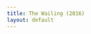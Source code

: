 ```yaml
---
title: The Wailing (2016)
layout: default
---
```

<!DOCTYPE html>
<html lang="fr">
<head>
    <meta charset="UTF-8">
    <meta name="viewport" content="width=device-width, initial-scale=1.0">
    <title>The Wailing (2016)</title>
    <style>
        @import url('https://fonts.googleapis.com/css2?family=Roboto:wght@400;700&display=swap');

        :root {
            --primary-color: #007bff;
            --secondary-color: #6c757d;
            --success-color: #28a745;
            --danger-color: #dc3545;
            --light-color: #f8f9fa;
            --dark-color: #343a40;
            --background-color: #e9ecef;
            --card-background: #ffffff;
        }

        body {
            font-family: 'Roboto', sans-serif;
            background-color: var(--background-color);
            color: var(--dark-color);
            margin: 0;
            padding: 20px;
            display: flex;
            justify-content: center;
            align-items: center;
            min-height: 100vh;
        }

        .app-wrapper {
            width: 100%;
            max-width: 600px;
            background-color: var(--card-background);
            border-radius: 10px;
            box-shadow: 0 4px 15px rgba(0, 0, 0, 0.1);
            padding: 25px;
            text-align: center;
        }

        h1 {
            color: var(--primary-color);
            margin-bottom: 20px;
            font-size: 1.8em;
        }

        .controls-container {
            margin-bottom: 25px;
            border-bottom: 2px solid #ddd;
            padding-bottom: 20px;
        }

        .control-group {
            margin-bottom: 10px;
            display: flex;
            justify-content: center;
            flex-wrap: wrap;
        }
        
        .mode-btn, .difficulty-btn {
            background-color: var(--secondary-color);
            color: white;
            border: none;
            padding: 10px 18px;
            margin: 5px;
            border-radius: 5px;
            cursor: pointer;
            font-size: 15px;
            transition: background-color 0.3s, transform 0.1s;
        }
        
        .mode-btn:hover, .difficulty-btn:hover {
            background-color: #5a6268;
        }
        
        .mode-btn:active, .difficulty-btn:active {
            transform: scale(0.98);
        }

        .mode-btn.active, .difficulty-btn.active {
            background-color: var(--primary-color);
            font-weight: bold;
        }

        .hidden { display: none; }

        #flashcard-container { perspective: 1000px; }
        #flashcard { width: 100%; height: 250px; position: relative; transform-style: preserve-3d; transition: transform 0.6s; cursor: pointer; background-color: transparent; }
        #flashcard.is-flipped { transform: rotateY(180deg); }
        .card-face { position: absolute; width: 100%; height: 100%; backface-visibility: hidden; display: flex; justify-content: center; align-items: center; font-weight: bold; border-radius: 10px; box-shadow: 0 2px 8px rgba(0,0,0,0.1); box-sizing: border-box; padding: 20px; font-size: 24px; }
        .card-front { background-color: var(--light-color); color: var(--dark-color); }
        .card-back { background-color: var(--primary-color); color: white; transform: rotateY(180deg); }
        .flashcard-nav { margin-top: 20px; display: flex; justify-content: space-between; align-items: center; }
        .flashcard-nav button { background-color: var(--secondary-color); color: white; border: none; padding: 10px 18px; border-radius: 5px; cursor: pointer; font-size: 1em; }
        #flashcard-progress { font-size: 1em; color: #555; }

        #quiz-question { font-weight: bold; margin-bottom: 20px; min-height: 60px; display: flex; align-items: center; justify-content: center; font-size: 22px; }
        #quiz-options { display: grid; grid-template-columns: 1fr; gap: 10px; }
        .option-btn { background-color: var(--light-color); border: 2px solid #ccc; padding: 15px; font-size: 16px; border-radius: 5px; cursor: pointer; transition: all 0.2s; width: 100%; text-align: left; }
        .option-btn:not([disabled]):hover { background-color: #e2e6ea; border-color: #aaa; }
        .option-btn.correct { background-color: var(--success-color); color: white; border-color: var(--success-color); }
        .option-btn.incorrect { background-color: var(--danger-color); color: white; border-color: var(--danger-color); }
        #quiz-feedback { margin-top: 15px; font-weight: bold; min-height: 24px; }
        #quiz-results { padding: 20px; border: 2px solid var(--primary-color); border-radius: 10px; }
        #quiz-results h2 { margin-top: 0; }

        /* List Mode Styles */
        #list-container {
            max-height: 350px;
            overflow-y: auto;
            border: 1px solid #ccc;
            padding: 10px;
            border-radius: 5px;
            text-align: left;
        }
        #list-container p {
            margin: 5px 0;
            padding: 8px 5px;
            border-bottom: 1px solid #eee;
            font-size: 16px;
        }
    </style>
</head>
<body>

    <div class="app-wrapper">
        <h1>The Wailing (2016)</h1>
        
        <div class="controls-container">
            <div class="control-group">
                <button id="mode-flashcard-btn" class="mode-btn active">Cartes Mémoire</button>
                <button id="mode-quiz-btn" class="mode-btn">Quiz</button>
                <button id="mode-list-btn" class="mode-btn">Liste</button>
            </div>
            <div id="difficulty-selector" class="control-group">
                <button class="difficulty-btn active" data-difficulty="all">Tout</button>
                <button class="difficulty-btn" data-difficulty="easy">Facile</button>
                <button class="difficulty-btn" data-difficulty="hard">Difficile</button>
            </div>
             <div class="control-group" id="main-actions">
                 <button id="invert-btn" class="mode-btn">Inverser (EN ⇄ FR)</button>
                 <div id="list-controls-container" class="hidden">
                    <button id="list-shuffle-btn" class="mode-btn">Mélanger</button>
                    <button id="list-sort-az-btn" class="mode-btn">A-Z</button>
                    <button id="list-sort-za-btn" class="mode-btn">Z-A</button>
                 </div>
                 <button id="shuffle-btn" class="mode-btn">Mélanger</button>
            </div>
        </div>

        <div id="flashcard-mode">
            <div id="flashcard-container">
                <div id="flashcard">
                    <div class="card-face card-front" id="flashcard-front"></div>
                    <div class="card-face card-back" id="flashcard-back"></div>
                </div>
            </div>
            <div class="flashcard-nav">
                <button id="prev-btn">Précédent</button>
                <span id="flashcard-progress"></span>
                <button id="next-btn">Suivant</button>
            </div>
        </div>

        <div id="quiz-mode" class="hidden">
            <div id="quiz-container">
                <p id="quiz-score">Score: 0</p>
                <div id="quiz-question"></div>
                <div id="quiz-options"></div>
                <div id="quiz-feedback"></div>
            </div>
            <div id="quiz-results" class="hidden">
                <h2>Quiz Terminé !</h2>
                <p id="final-score"></p>
                <button id="restart-quiz-btn" class="mode-btn">Recommencer</button>
            </div>
        </div>

        <div id="list-mode" class="hidden">
            <div id="list-container"></div>
        </div>

    </div>

    <script>
        const vocabulary = {
          easy: [
            { term: "It's still dawn.", translation: "C'est encore l'aube." },
            { term: "Somebody died.", translation: "Quelqu'un est mort." },
            { term: "Who?", translation: "Qui ?" },
            { term: "Yeah.", translation: "Ouais." },
            { term: "It's pouring out there.", translation: "Il pleut des cordes dehors." },
            { term: "Where are you off to?", translation: "Où vas-tu ?" },
            { term: "That's all I know.", translation: "C'est tout ce que je sais." },
            { term: "She's so young.", translation: "Elle est si jeune." },
            { term: "I gotta hurry.", translation: "Je dois me dépêcher." },
            { term: "Just a bite!", translation: "Juste une bouchée !" },
            { term: "I need to go now.", translation: "Je dois y aller maintenant." },
            { term: "Come on.", translation: "Allez." },
            { term: "What happened?", translation: "Que s'est-il passé ?" },
            { term: "Not sure.", translation: "Pas sûr." },
            { term: "Bye, dad.", translation: "Au revoir, papa." },
            { term: "What took so long?!", translation: "Qu'est-ce qui a pris si longtemps ?!" },
            { term: "Hurry up!", translation: "Dépêche-toi !" },
            { term: "I'm coming.", translation: "J'arrive." },
            { term: "Let go of me!", translation: "Lâchez-moi !" },
            { term: "I'm his uncle!", translation: "Je suis son oncle !" },
            { term: "Holy shit.", translation: "Putain de merde." },
            { term: "What's that?", translation: "Qu'est-ce que c'est ?" },
            { term: "What a mess.", translation: "Quel bazar." },
            { term: "Looks that way.", translation: "On dirait bien." },
            { term: "I'll be damned.", translation: "Je n'en reviens pas." },
            { term: "And the kid?", translation: "Et le gamin ?" },
            { term: "Why'd he do it?", translation: "Pourquoi a-t-il fait ça ?" },
            { term: "What the hell happened?", translation: "Qu'est-ce qui s'est passé, bordel ?" },
            { term: "What's that stink?", translation: "C'est quoi cette puanteur ?" },
            { term: "Get over here!", translation: "Viens ici !" },
            { term: "Oh god...", translation: "Oh mon dieu..." },
            { term: "Scary, my ass.", translation: "Effrayant, mon cul." },
            { term: "Anyway...", translation: "Bref..." },
            { term: "Like what?", translation: "Comme quoi ?" },
            { term: "So?", translation: "Et alors ?" },
            { term: "What?", translation: "Quoi ?" },
            { term: "Hell no.", translation: "Sûrement pas." },
            { term: "What the hell?", translation: "C'est quoi ce bordel ?" },
            { term: "Fuck.", translation: "Merde." },
            { term: "What's wrong?", translation: "Qu'est-ce qui ne va pas ?" },
            { term: "What's your problem?", translation: "C'est quoi ton problème ?" },
            { term: "You check it out.", translation: "Va voir." },
            { term: "Okay, I'll go.", translation: "D'accord, j'y vais." },
            { term: "Who the fuck are you?", translation: "T'es qui putain ?" },
            { term: "Stop, goddamn it!", translation: "Arrête, bon sang !" },
            { term: "Damn, you're heavy.", translation: "Putain, t'es lourd." },
            { term: "Don't be ridiculous.", translation: "Ne sois pas ridicule." },
            { term: "No big deal.", translation: "Ce n'est pas grave." },
            { term: "It's okay.", translation: "C'est bon." },
            { term: "Son of a bitch!", translation: "Fils de pute !" },
            { term: "No, I wasn't. I swear.", translation: "Non, je ne l'étais pas. Je le jure." },
            { term: "Get to work.", translation: "Au travail." },
            { term: "Excuse me, ma'am?", translation: "Excusez-moi, madame ?" },
            { term: "Yes, sir.", translation: "Oui, monsieur." },
            { term: "Get off me!", translation: "Lâchez-moi !" },
            { term: "Back off, people.", translation: "Reculez, les gens." },
            { term: "Please, calm down.", translation: "S'il vous plaît, calmez-vous." },
            { term: "It's not your fault.", translation: "Ce n'est pas ta faute." },
            { term: "Hello!", translation: "Bonjour !" },
            { term: "How are you?", translation: "Comment ça va ?" },
            { term: "Good.", translation: "Bien." },
            { term: "Yeah.", translation: "Ouais." },
            { term: "Thanks, darling.", translation: "Merci, chérie." },
            { term: "Take a shower.", translation: "Prends une douche." },
            { term: "I will. Go home.", translation: "Je le ferai. Rentre chez toi." },
            { term: "See you.", translation: "À plus." },
            { term: "Bye.", translation: "Au revoir." },
            { term: "Beats me.", translation: "Aucune idée." },
            { term: "Over here.", translation: "Par ici." },
            { term: "In here.", translation: "Ici." },
            { term: "Give us a hand.", translation: "Donne-nous un coup de main." },
            { term: "Found it.", translation: "Trouvé." },
            { term: "That's evidence.", translation: "C'est une preuve." },
            { term: "I was just messing with you.", translation: "Je te taquinais juste." },
            { term: "Gimme a break.", translation: "Laisse-moi tranquille." },
            { term: "What are you looking at?", translation: "Qu'est-ce que tu regardes ?" },
            { term: "Get outta here!", translation: "Fous le camp !" },
            { term: "What a nut job.", translation: "Quelle folle." },
            { term: "Come on, hurry.", translation: "Allez, dépêche-toi." },
            { term: "Are you from this village?", translation: "Êtes-vous de ce village ?" },
            { term: "Don't come near me!", translation: "Ne m'approche pas !" },
            { term: "Dammit!", translation: "Bon sang !" },
            { term: "No, I'm not.", translation: "Non, je ne le suis pas." },
            { term: "Then who are you?", translation: "Alors qui êtes-vous ?" },
            { term: "Come with me.", translation: "Viens avec moi." },
            { term: "You saw with your own eyes?", translation: "Tu as vu de tes propres yeux ?" },
            { term: "Of course I did.", translation: "Bien sûr que je l'ai fait." },
            { term: "How?", translation: "Comment ?" },
            { term: "Be careful.", translation: "Fais attention." },
            { term: "Why?", translation: "Pourquoi ?" },
            { term: "Wait here for a second.", translation: "Attends ici une seconde." },
            { term: "Okay.", translation: "D'accord." },
            { term: "Where'd she go?", translation: "Où est-elle allée ?" },
            { term: "Are you feeling sick?", translation: "Tu te sens malade ?" },
            { term: "Yes, sir.", translation: "Oui, monsieur." },
            { term: "Shut your hole.", translation: "Ferme ta gueule." },
            { term: "You got proof?", translation: "Tu as des preuves ?" },
            { term: "Hell yes, proof!", translation: "Putain ouais, des preuves !" },
            { term: "That's not the point.", translation: "Là n'est pas la question." },
            { term: "I'm telling you.", translation: "Je te le dis." },
            { term: "Anyway,", translation: "Bref," },
            { term: "Where does the guy live?", translation: "Où habite ce type ?" },
            { term: "I think I should.", translation: "Je pense que je devrais." },
            { term: "Don't. You'll regret it.", translation: "Ne le fais pas. Tu le regretteras." },
            { term: "He's not human.", translation: "Il n'est pas humain." },
            { term: "Give me his address.", translation: "Donne-moi son adresse." },
            { term: "You can't miss it.", translation: "Tu ne peux pas le rater." },
            { term: "Don't touch me, I gotta go!", translation: "Ne me touche pas, je dois y aller !" },
            { term: "I said let go!", translation: "J'ai dit lâche-moi !" },
            { term: "We're sorry.", translation: "Nous sommes désolés." },
            { term: "Fuck off.", translation: "Va te faire foutre." },
            { term: "Fuck you.", translation: "Va te faire foutre." },
            { term: "What's the point of taking...", translation: "À quoi bon prendre..." },
            { term: "How can something like this happen?", translation: "Comment une chose pareille peut-elle arriver ?" },
            { term: "What are the chances?", translation: "Quelles sont les chances ?" },
            { term: "What's going on?", translation: "Que se passe-t-il ?" },
            { term: "Let's go back.", translation: "Retournons-y." },
            { term: "Daddy's right here.", translation: "Papa est là." },
            { term: "Look at me.", translation: "Regarde-moi." },
            { term: "It's okay.", translation: "Ce n'est rien." },
            { term: "You're all right?", translation: "Tu vas bien ?" },
            { term: "Morning, Dad.", translation: "Bonjour, papa." },
            { term: "Something's wrong with her.", translation: "Quelque chose ne va pas avec elle." },
            { term: "Got that?", translation: "Compris ?" },
            { term: "Good.", translation: "Bien." },
            { term: "Say hello.", translation: "Dis bonjour." },
            { term: "What, a priest?", translation: "Quoi, un prêtre ?" },
            { term: "You speak Japanese?", translation: "Tu parles japonais ?" },
            { term: "Just a little.", translation: "Juste un peu." },
            { term: "Let's go.", translation: "Allons-y." },
            { term: "Get in.", translation: "Monte." },
            { term: "Anybody home?", translation: "Y'a quelqu'un ?" },
            { term: "What is it?", translation: "Qu'est-ce que c'est ?" },
            { term: "I know.", translation: "Je sais." },
            { term: "What are you staring at?", translation: "Qu'est-ce que tu regardes fixement ?" },
            { term: "Get over here!", translation: "Viens ici !" },
            { term: "Shit!", translation: "Merde !" },
            { term: "Where is it?", translation: "Où est-ce ?" },
            { term: "Over there.", translation: "Là-bas." },
            { term: "Are you all right?", translation: "Tu vas bien ?" },
            { term: "Yeah.", translation: "Ouais." },
            { term: "Did you get bit?", translation: "Tu t'es fait mordre ?" },
            { term: "Say something, dammit.", translation: "Dis quelque chose, bon sang." },
            { term: "He's the criminal.", translation: "C'est lui le criminel." },
            { term: "I'm sure of it.", translation: "J'en suis sûr." },
            { term: "What did you see?", translation: "Qu'as-tu vu ?" },
            { term: "Tell me!", translation: "Dis-moi !" },
            { term: "You're getting all wet!", translation: "Tu es tout trempé !" },
            { term: "Answer me.", translation: "Réponds-moi." },
            { term: "What the hell...", translation: "Mais putain..." },
            { term: "Stop it!", translation: "Arrête ça !" },
            { term: "I'm gonna kill all of you.", translation: "Je vais tous vous tuer." },
            { term: "How much?", translation: "Combien ?" },
            { term: "I'll have it ready.", translation: "Ce sera prêt." },
            { term: "You can go.", translation: "Tu peux partir." },
            { term: "Can I ask you something?", translation: "Je peux te demander quelque chose ?" },
            { term: "No.", translation: "Non." },
            { term: "Yes.", translation: "Oui." },
            { term: "Stop!", translation: "Arrête !" },
            { term: "Get out.", translation: "Sors." },
            { term: "Now!", translation: "Maintenant !" },
            { term: "Sorry?", translation: "Pardon ?" },
            { term: "Go!", translation: "Vas-y !" },
            { term: "Is everyone here?", translation: "Tout le monde est là ?" },
            { term: "This ain't a joke?", translation: "Ce n'est pas une blague ?" },
            { term: "Back off.", translation: "Recule." },
            { term: "He's not dead.", translation: "Il n'est pas mort." },
            { term: "It was no dream.", translation: "Ce n'était pas un rêve." },
            { term: "Let me ask you one thing.", translation: "Laisse-moi te demander une chose." },
            { term: "That's not true.", translation: "Ce n'est pas vrai." },
            { term: "Look at me.", translation: "Regarde-moi." },
            { term: "Please.", translation: "S'il te plaît." },
            { term: "Oh Lord...", translation: "Oh Seigneur..." },
            { term: "It's okay.", translation: "Ça va." },
            { term: "My baby.", translation: "Mon bébé." }
          ],
          hard: [
            { term: "A ghost does not have flesh and bones.", translation: "Un fantôme n'a ni chair ni os." },
            { term: "Crime of passion.", translation: "Crime passionnel." },
            { term: "He's high on something.", translation: "Il est défoncé à quelque chose." },
            { term: "He's spreading those stories.", translation: "Il répand ces histoires." },
            { term: "There's definitely something off with that guy.", translation: "Il y a vraiment quelque chose qui cloche avec ce type." },
            { term: "All this happened after that Japanese man arrived.", translation: "Tout ça est arrivé après l'arrivée de ce Japonais." },
            { term: "Quit talking out of your ass.", translation: "Arrête de raconter des conneries." },
            { term: "The ones with the drugs that make you go crazy.", translation: "Ceux avec les drogues qui te rendent fou." },
            { term: "Mushrooms would never make you that way.", translation: "Les champignons ne te mettraient jamais dans cet état." },
            { term: "For crying out loud...", translation: "Bon sang de bonsoir..." },
            { term: "You dirty slut! You whore!", translation: "Sale traînée ! Salope !" },
            { term: "Men can still get it up after 70.", translation: "Les hommes peuvent encore avoir une érection après 70 ans." },
            { term: "I keep having fucked-up nightmares.", translation: "Je n'arrête pas de faire des cauchemars de merde." },
            { term: "Prime suspect is the missus who hung herself.", translation: "Le suspect principal est la bonne femme qui s'est pendue." },
            { term: "The Jap raped a woman.", translation: "Le Japonais a violé une femme." },
            { term: "She was totally covered in rashes and boils.", translation: "Elle était totalement couverte d'éruptions cutanées et de furoncles." },
            { term: "Mumbling gibberish the whole time.", translation: "Marmonnant du charabia tout le temps." },
            { term: "You worthless bastard.", translation: "Espèce de bâtard inutile." },
            { term: "The rash is the link here.", translation: "L'éruption cutanée est le lien ici." },
            { term: "You could hurt somebody!", translation: "Tu pourrais blesser quelqu'un !" },
            { term: "Her head was smashed open like a watermelon.", translation: "Sa tête a été éclatée comme une pastèque." },
            { term: "The Jap is a ghost.", translation: "Le Japonais est un fantôme." },
            { term: "He was gonna suck her blood dry.", translation: "Il allait la saigner à blanc." },
      { term: "He's stalking you.", translation: "Il te traque." },
      { term: "What terrible sin did you commit?", translation: "Quel terrible péché as-tu commis ?" },
      { term: "Keep having weird dreams.", translation: "Je continue de faire des rêves bizarres." },
      { term: "Driving me up the wall.", translation: "Ça me rend fou." },
      { term: "You think this case is going to be your big break?", translation: "Tu penses que cette affaire va être ta grande chance ?" },
      { term: "Stark naked except for a diaper.", translation: "Totalement nu à l'exception d'une couche." },
      { term: "Bladder control problems.", translation: "Problèmes de contrôle de la vessie." },
      { term: "He had his face buried in the carcass.", translation: "Il avait le visage enfoui dans la carcasse." },
      { term: "His eyes all bloodshot.", translation: "Ses yeux tout injectés de sang." },
      { term: "You saw him eating raw flesh?", translation: "Tu l'as vu manger de la chair crue ?" },
      { term: "Bastard even bit me.", translation: "Le salaud m'a même mordu." },
      { term: "It's out in the middle of nowhere.", translation: "C'est au milieu de nulle part." },
      { term: "I'm gonna get your asses sacked.", translation: "Je vais vous faire virer." },
      { term: "You deserve to get scorched by lightning.", translation: "Tu mérites de te faire foudroyer." },
      { term: "He survived.", translation: "Il a survécu." },
      { term: "Can anybody make sense of what's happening here?", translation: "Quelqu'un peut-il comprendre ce qui se passe ici ?" },
      { term: "Someone keeps banging on the door.", translation: "Quelqu'un n'arrête pas de frapper à la porte." },
      { term: "Stop grilling me, goddamn it!", translation: "Arrête de me cuisiner, bon sang !" },
      { term: "Yanking up your daughter's skirt.", translation: "Remontant la jupe de ta fille." },
      { term: "Tell me, you fucking shithead!", translation: "Dis-moi, espèce de connard de merde !" },
      { term: "Something's possessed Hyo-jin.", translation: "Quelque chose a possédé Hyo-jin." },
      { term: "If we don't act, there'll be dead bodies.", translation: "Si nous n'agissons pas, il y aura des cadavres." },
      { term: "He's supposed to be the best.", translation: "Il est censé être le meilleur." },
      { term: "Ask him where he stashed the stuff.", translation: "Demande-lui où il a planqué les trucs." },
      { term: "You loose-assed, dog-fucking son of a whore!", translation: "Toi, fils de pute au cul lâche qui baise des chiens !" },
      { term: "I'll give you three days.", translation: "Je te donne trois jours." },
      { term: "Get out, or you'll end up like your goddamned dog.", translation: "Dégage, ou tu finiras comme ton putain de chien." },
      { term: "There's gotta be an explanation for what she has.", translation: "Il doit y avoir une explication à ce qu'elle a." },
      { term: "My body's been in pain.", translation: "Mon corps me fait mal." },
      { term: "A man's face comes out of the wall.", translation: "Le visage d'un homme sort du mur." },
      { term: "It's a real wicked spirit we've got here.", translation: "C'est un véritable esprit maléfique que nous avons ici." },
      { term: "Of all the evil I've seen, this is the strongest.", translation: "De tout le mal que j'ai vu, c'est le plus puissant." },
      { term: "You disturbed it.", translation: "Tu l'as dérangé." },
      { term: "That's no man. That's a ghost.", translation: "Ce n'est pas un homme. C'est un fantôme." },
      { term: "Everything that walks on two feet will perish.", translation: "Tout ce qui marche sur deux pattes périra." },
      { term: "Either banish it, or kill it.", translation: "Soit le bannir, soit le tuer." },
      { term: "I'm casting a deadly hex tomorrow.", translation: "Je lance un sort mortel demain." },
      { term: "It's incredibly dangerous.", translation: "C'est incroyablement dangereux." },
      { term: "Or the spell will backfire.", translation: "Ou le sort se retournera contre toi." },
      { term: "He died a long time ago.", translation: "Il est mort il y a longtemps." },
      { term: "That demon will destroy this village.", translation: "Ce démon détruira ce village." },
      { term: "Even among other demons, he's a master of evil.", translation: "Même parmi les autres démons, c'est un maître du mal." },
      { term: "He just threw out the bait, and your daughter took it.", translation: "Il a juste jeté l'appât, et ta fille l'a mordu." },
      { term: "Rumor has it he's a renowned professor.", translation: "La rumeur dit que c'est un professeur de renom." },
      { term: "And there are darker, more disturbing rumors.", translation: "Et il y a des rumeurs plus sombres, plus dérangeantes." },
      { term: "Cross your heart, or your mom's a whore?", translation: "Croix de bois, croix de fer, si je mens, ma mère est une pute ?" },
      { term: "The rat fell into the trap.", translation: "Le rat est tombé dans le piège." },
      { term: "Severe mental derangement.", translation: "Grave dérangement mental." },
      { term: "I misread the divination.", translation: "J'ai mal interprété la divination." },
      { term: "I cast the hex on the wrong ghost.", translation: "J'ai jeté le sort sur le mauvais fantôme." },
      { term: "I made a grave mistake.", translation: "J'ai fait une grave erreur." },
      { term: "He was trying to kill that woman.", translation: "Il essayait de tuer cette femme." },
      { term: "Be our safeguard against the wickedness and snares of the devil.", translation: "Sois notre protection contre la méchanceté et les pièges du diable." },
      { term: "She's possessed by an evil spirit.", translation: "Elle est possédée par un esprit malin." },
      { term: "I laid a trap for it.", translation: "Je lui ai tendu un piège." },
      { term: "Death cannot touch him.", translation: "La mort ne peut pas le toucher." },
      { term: "The demon will soon enter your home.", translation: "Le démon entrera bientôt dans ta maison." },
      { term: "When the demon is snared, the rooster will cry three times.", translation: "Quand le démon sera piégé, le coq chantera trois fois." },
      { term: "Do not waver.", translation: "Ne fléchis pas." },
      { term: "You came here to confirm your suspicions about me.", translation: "Tu es venu ici pour confirmer tes soupçons à mon sujet." },
      { term: "Why in God's name is he doing this?", translation: "Pourquoi diable fait-il ça ?" },
      { term: "Her father suspected another.", translation: "Son père en a suspecté un autre." },
      { term: "Why is there doubt in your heart?", translation: "Pourquoi y a-t-il du doute dans ton cœur ?" }
          ]
        };

        // --- State Variables ---
        let currentWordList = [];
        let listDisplayList = []; 
        let currentFlashcardIndex = 0;
        let currentQuizIndex = 0;
        let quizScore = 0;
        let isEngToFr = true;
        let currentDifficulty = 'all';
        let currentTimeout = null;

        // --- DOM Elements ---
        const modeFlashcardBtn = document.getElementById('mode-flashcard-btn');
        const modeQuizBtn = document.getElementById('mode-quiz-btn');
        const modeListBtn = document.getElementById('mode-list-btn');
        const invertBtn = document.getElementById('invert-btn');
        const shuffleBtn = document.getElementById('shuffle-btn');
        const difficultyButtons = document.querySelectorAll('.difficulty-btn');
        
        const flashcardModeDiv = document.getElementById('flashcard-mode');
        const quizModeDiv = document.getElementById('quiz-mode');
        const listModeDiv = document.getElementById('list-mode');

        const flashcard = document.getElementById('flashcard');
        const flashcardFront = document.getElementById('flashcard-front');
        const flashcardBack = document.getElementById('flashcard-back');
        const prevBtn = document.getElementById('prev-btn');
        const nextBtn = document.getElementById('next-btn');
        const flashcardProgress = document.getElementById('flashcard-progress');
        
        const quizContainer = document.getElementById('quiz-container');
        const quizScoreEl = document.getElementById('quiz-score');
        const quizQuestionEl = document.getElementById('quiz-question');
        const quizOptionsEl = document.getElementById('quiz-options');
        const quizFeedbackEl = document.getElementById('quiz-feedback');
        const quizResultsEl = document.getElementById('quiz-results');
        const finalScoreEl = document.getElementById('final-score');
        const restartQuizBtn = document.getElementById('restart-quiz-btn');

        const listContainer = document.getElementById('list-container');
        const listControlsContainer = document.getElementById('list-controls-container');
        const listShuffleBtn = document.getElementById('list-shuffle-btn');
        const listSortAzBtn = document.getElementById('list-sort-az-btn');
        const listSortZaBtn = document.getElementById('list-sort-za-btn');

        // --- Helper Functions ---
        function shuffleArray(array) {
            let newArray = [...array];
            for (let i = newArray.length - 1; i > 0; i--) {
                const j = Math.floor(Math.random() * (i + 1));
                [newArray[i], newArray[j]] = [newArray[j], newArray[i]];
            }
            return newArray;
        }

        function adjustFontSize(element, text) {
            if (!element) return;
            
            element.style.fontSize = '24px';
            if (text.length > 100) {
                element.style.fontSize = '14px';
            } else if (text.length > 80) {
                element.style.fontSize = '16px';
            } else if (text.length > 50) {
                element.style.fontSize = '18px';
            }
        }
        
        // --- Core Logic ---
        function setWordListByDifficulty() {
            let list = [];
            if (currentDifficulty === 'easy') {
                list = [...vocabulary.easy];
            } else if (currentDifficulty === 'hard') {
                list = [...vocabulary.hard];
            } else {
                list = [...vocabulary.easy, ...vocabulary.hard];
            }
            currentWordList = shuffleArray(list);
            listDisplayList = [...currentWordList];
            currentFlashcardIndex = 0;
            updateView();
        }

        function updateView() {
            const activeMode = document.querySelector('.mode-btn.active')?.id;
            if (activeMode === 'mode-flashcard-btn') showFlashcard();
            else if (activeMode === 'mode-quiz-btn') startQuiz();
            else if (activeMode === 'mode-list-btn') showList();
        }

        // --- Mode Switching ---
        function switchMode(mode) {
            if (currentTimeout) {
                clearTimeout(currentTimeout);
                currentTimeout = null;
            }
            
            flashcardModeDiv.classList.toggle('hidden', mode !== 'flashcard');
            quizModeDiv.classList.toggle('hidden', mode !== 'quiz');
            listModeDiv.classList.toggle('hidden', mode !== 'list');
            
            modeFlashcardBtn.classList.toggle('active', mode === 'flashcard');
            modeQuizBtn.classList.toggle('active', mode === 'quiz');
            modeListBtn.classList.toggle('active', mode === 'list');

            shuffleBtn.classList.toggle('hidden', mode === 'list');
            listControlsContainer.classList.toggle('hidden', mode !== 'list');
            
            updateView();
        }
        
        // --- Controls Event Listeners ---
        invertBtn.addEventListener('click', () => {
            isEngToFr = !isEngToFr;
            updateView();
        });

        shuffleBtn.addEventListener('click', () => {
            currentWordList = shuffleArray(currentWordList);
            currentFlashcardIndex = 0;
            updateView();
        });

        difficultyButtons.forEach(button => {
            button.addEventListener('click', () => {
                difficultyButtons.forEach(btn => btn.classList.remove('active'));
                button.classList.add('active');
                currentDifficulty = button.dataset.difficulty;
                setWordListByDifficulty();
            });
        });
        
        modeFlashcardBtn.addEventListener('click', () => switchMode('flashcard'));
        modeQuizBtn.addEventListener('click', () => switchMode('quiz'));
        modeListBtn.addEventListener('click', () => switchMode('list'));

        // --- Flashcard Logic ---
        function showFlashcard() {
            if (currentWordList.length === 0) {
                if (flashcardFront) flashcardFront.textContent = "Aucun mot à afficher.";
                if (flashcardBack) flashcardBack.textContent = "";
                if (flashcardProgress) flashcardProgress.textContent = "0 / 0";
                return;
            }
            
            if (flashcard) flashcard.classList.remove('is-flipped');
            const item = currentWordList[currentFlashcardIndex];
            
            const frontText = isEngToFr ? item.term : item.translation;
            const backText = isEngToFr ? item.translation : item.term;

            if (flashcardFront) {
                flashcardFront.textContent = frontText;
                adjustFontSize(flashcardFront, frontText);
            }
            if (flashcardBack) {
                flashcardBack.textContent = backText;
                adjustFontSize(flashcardBack, backText);
            }

            if (flashcardProgress) {
                flashcardProgress.textContent = `${currentFlashcardIndex + 1} / ${currentWordList.length}`;
            }
        }

        if (flashcard) {
            flashcard.addEventListener('click', () => flashcard.classList.toggle('is-flipped'));
        }
        
        if (nextBtn) {
            nextBtn.addEventListener('click', () => {
                if (currentWordList.length === 0) return;
                currentFlashcardIndex = (currentFlashcardIndex + 1) % currentWordList.length;
                showFlashcard();
            });
        }
        
        if (prevBtn) {
            prevBtn.addEventListener('click', () => {
                if (currentWordList.length === 0) return;
                currentFlashcardIndex = (currentFlashcardIndex - 1 + currentWordList.length) % currentWordList.length;
                showFlashcard();
            });
        }

        // --- Quiz Logic ---
        function startQuiz() {
            currentQuizIndex = 0;
            quizScore = 0;
            if (quizScoreEl) quizScoreEl.textContent = `Score: ${quizScore}`;
            if (quizContainer) quizContainer.classList.remove('hidden');
            if (quizResultsEl) quizResultsEl.classList.add('hidden');
            showQuestion();
        }

        function showQuestion() {
            if (currentWordList.length === 0 || currentQuizIndex >= currentWordList.length) {
                if (currentWordList.length > 0) showResults();
                else {
                    if (quizQuestionEl) quizQuestionEl.textContent = "Aucune question à afficher.";
                    if (quizOptionsEl) quizOptionsEl.innerHTML = '';
                }
                return;
            }

            if (quizOptionsEl) quizOptionsEl.innerHTML = '';
            if (quizFeedbackEl) quizFeedbackEl.textContent = '';
            
            const currentItem = currentWordList[currentQuizIndex];
            const questionText = isEngToFr ? currentItem.term : currentItem.translation;
            const correctAnswer = isEngToFr ? currentItem.translation : currentItem.term;
            
            if (quizQuestionEl) {
                quizQuestionEl.textContent = questionText;
                adjustFontSize(quizQuestionEl, questionText);
            }

            let options = [correctAnswer];
            let allPossibleAnswers = [...vocabulary.easy, ...vocabulary.hard].map(item => isEngToFr ? item.translation : item.term);
            allPossibleAnswers = [...new Set(allPossibleAnswers)];
            
            let attempts = 0;
            const maxAttempts = allPossibleAnswers.length * 2;
            
            while (options.length < 4 && options.length < allPossibleAnswers.length && attempts < maxAttempts) {
                const randomAnswer = allPossibleAnswers[Math.floor(Math.random() * allPossibleAnswers.length)];
                if (!options.includes(randomAnswer)) {
                    options.push(randomAnswer);
                }
                attempts++;
            }
            
            if (quizOptionsEl) {
                shuffleArray(options).forEach(option => {
                    const button = document.createElement('button');
                    button.textContent = option;
                    button.classList.add('option-btn');
                    button.addEventListener('click', () => checkAnswer(button, correctAnswer));
                    quizOptionsEl.appendChild(button);
                });
            }
        }
        
        function checkAnswer(selectedButton, correctAnswer) {
            const isCorrect = selectedButton.textContent === correctAnswer;
            
            if (currentTimeout) {
                clearTimeout(currentTimeout);
                currentTimeout = null;
            }
            
            if (quizOptionsEl) {
                Array.from(quizOptionsEl.children).forEach(btn => btn.disabled = true);
            }

            if (isCorrect) {
                quizScore++;
                if (quizScoreEl) quizScoreEl.textContent = `Score: ${quizScore}`;
                selectedButton.classList.add('correct');
                if (quizFeedbackEl) {
                    quizFeedbackEl.textContent = "Correct !";
                    quizFeedbackEl.style.color = "var(--success-color)";
                }
            } else {
                selectedButton.classList.add('incorrect');
                if (quizFeedbackEl) {
                    quizFeedbackEl.textContent = `Faux ! La réponse était : "${correctAnswer}"`;
                    quizFeedbackEl.style.color = "var(--danger-color)";
                }
                if (quizOptionsEl) {
                    Array.from(quizOptionsEl.children).forEach(btn => {
                        if (btn.textContent === correctAnswer) btn.classList.add('correct');
                    });
                }
            }

            const nextQuestionDelay = isCorrect ? 1200 : 2500;
            currentTimeout = setTimeout(() => {
                currentQuizIndex++;
                if (currentQuizIndex < currentWordList.length) {
                    showQuestion();
                } else {
                    showResults();
                }
                currentTimeout = null;
            }, nextQuestionDelay);
        }

        function showResults() {
            if (quizContainer) quizContainer.classList.add('hidden');
            if (quizResultsEl) quizResultsEl.classList.remove('hidden');
            if (finalScoreEl) {
                finalScoreEl.textContent = `Votre score final est de ${quizScore} sur ${currentWordList.length}.`;
            }
        }

        if (restartQuizBtn) {
            restartQuizBtn.addEventListener('click', startQuiz);
        }

        // --- List Logic ---
        function showList() {
            if (!listContainer) return;
            
            listContainer.innerHTML = '';
            if (listDisplayList.length === 0) {
                listContainer.innerHTML = '<p>Aucun mot à afficher.</p>';
                return;
            }

            listDisplayList.forEach(item => {
                const p = document.createElement('p');
                const first = isEngToFr ? item.term : item.translation;
                const second = isEngToFr ? item.translation : item.term;
                p.innerHTML = `<strong>${first}</strong> = ${second}`;
                listContainer.appendChild(p);
            });
        }

        if (listShuffleBtn) {
            listShuffleBtn.addEventListener('click', () => {
                listDisplayList = shuffleArray(listDisplayList);
                showList();
            });
        }

        if (listSortAzBtn) {
            listSortAzBtn.addEventListener('click', () => {
                const sortKey = isEngToFr ? 'term' : 'translation';
                listDisplayList.sort((a, b) => a[sortKey].localeCompare(b[sortKey]));
                showList();
            });
        }
        
        if (listSortZaBtn) {
            listSortZaBtn.addEventListener('click', () => {
                const sortKey = isEngToFr ? 'term' : 'translation';
                listDisplayList.sort((a, b) => b[sortKey].localeCompare(a[sortKey]));
                showList();
            });
        }

        // --- Initialisation ---
        function init() {
            if (!modeFlashcardBtn || !flashcardFront || !quizContainer) {
                console.error('Éléments DOM manquants');
                return;
            }
            
            setWordListByDifficulty();
        }

        if (document.readyState === 'loading') {
            document.addEventListener('DOMContentLoaded', init);
        } else {
            init();
        }
    </script>

</body>
</html>